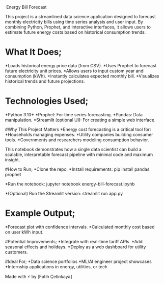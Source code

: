 Energy Bill Forecast

This project is a streamlined data science application designed to forecast monthly electricity bills using time series analysis and user input. By combining Python, Prophet, and interactive interfaces, it allows users to estimate future energy costs based on historical consumption trends.

# What It Does;
*Loads historical energy price data (from CSV).
*Uses Prophet to forecast future electricity unit prices.
*Allows users to input custom year and consumption (kWh).
*Instantly calculates expected monthly bill.
*Visualizes historical trends and future projections.

# Technologies Used;
*Python 3.10+
*Prophet: For time series forecasting.
*Pandas: Data manipulation.
*Streamlit (optional UI): For creating a simple web interface.

#Why This Project Matters
*Energy cost forecasting is a critical tool for:
*Households managing expenses.
*Utility companies building consumer tools.
*Governments and researchers modeling consumption behavior.

This notebook demonstrates how a single data scientist can build a scalable, interpretable forecast pipeline with minimal code and maximum insight.

#How to Run;
*Clone the repo.
*Install requirements:
pip install pandas prophet

*Run the notebook:
jupyter notebook energy-bill-forecast.ipynb

*(Optional) Run the Streamlit version:
streamlit run app.py

# Example Output;
*Forecast plot with confidence intervals.
*Calculated monthly cost based on user kWh input.

#Potential Improvements;
*Integrate with real-time tariff APIs.
*Add seasonal effects and holidays.
*Deploy as a web dashboard for utility customers.

#Ideal For;
*Data science portfolios
*ML/AI engineer project showcases
*Internship applications in energy, utilities, or tech

Made with ⚡ by [Fatih Çetinkaya]

